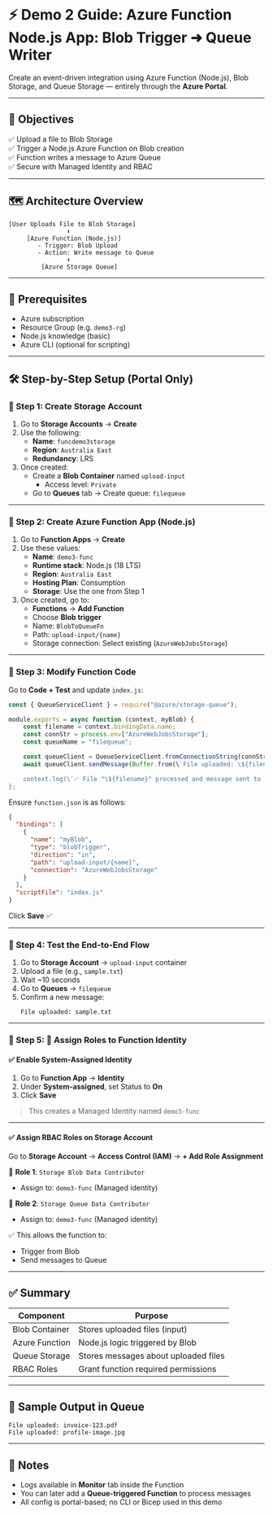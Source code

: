 # ⚡ Demo 2 Guide: Azure Function Node.js App: Blob Trigger ➜ Queue Writer

Create an event-driven integration using Azure Function (Node.js), Blob Storage, and Queue Storage — entirely through the **Azure Portal**.

---

## 📌 Objectives

✅ Upload a file to Blob Storage  
✅ Trigger a Node.js Azure Function on Blob creation  
✅ Function writes a message to Azure Queue  
✅ Secure with Managed Identity and RBAC

---

## 🗺️ Architecture Overview

```
[User Uploads File to Blob Storage]
                ⬇️
     [Azure Function (Node.js)]
        - Trigger: Blob Upload  
        - Action: Write message to Queue  
                ⬇️
         [Azure Storage Queue]
```

---

## 🔧 Prerequisites

- Azure subscription
- Resource Group (e.g. `demo3-rg`)
- Node.js knowledge (basic)
- Azure CLI (optional for scripting)

---

## 🛠️ Step-by-Step Setup (Portal Only)

### 🔹 Step 1: Create Storage Account

1. Go to **Storage Accounts** → **Create**
2. Use the following:
   - **Name**: `funcdemo3storage`
   - **Region**: `Australia East`
   - **Redundancy**: LRS
3. Once created:
   - Create a **Blob Container** named `upload-input`
     - Access level: `Private`
   - Go to **Queues** tab → Create queue: `filequeue`

---

### 🔹 Step 2: Create Azure Function App (Node.js)

1. Go to **Function Apps** → **Create**
2. Use these values:
   - **Name**: `demo3-func`
   - **Runtime stack**: Node.js (18 LTS)
   - **Region**: `Australia East`
   - **Hosting Plan**: Consumption
   - **Storage**: Use the one from Step 1
3. Once created, go to:
   - **Functions** → **Add Function**
   - Choose **Blob trigger**
   - Name: `BlobToQueueFn`
   - Path: `upload-input/{name}`
   - Storage connection: Select existing (`AzureWebJobsStorage`)

---

### 🔹 Step 3: Modify Function Code

Go to **Code + Test** and update `index.js`:

```javascript
const { QueueServiceClient } = require("@azure/storage-queue");

module.exports = async function (context, myBlob) {
    const filename = context.bindingData.name;
    const connStr = process.env["AzureWebJobsStorage"];
    const queueName = "filequeue";

    const queueClient = QueueServiceClient.fromConnectionString(connStr).getQueueClient(queueName);
    await queueClient.sendMessage(Buffer.from(\`File uploaded: \${filename}\`).toString('base64'));

    context.log(\`✅ File "\${filename}" processed and message sent to queue.\`);
};
```

Ensure `function.json` is as follows:

```json
{
  "bindings": [
    {
      "name": "myBlob",
      "type": "blobTrigger",
      "direction": "in",
      "path": "upload-input/{name}",
      "connection": "AzureWebJobsStorage"
    }
  ],
  "scriptFile": "index.js"
}
```

Click **Save** ✅

---

### 🔹 Step 4: Test the End-to-End Flow

1. Go to **Storage Account** → `upload-input` container  
2. Upload a file (e.g., `sample.txt`)
3. Wait ~10 seconds
4. Go to **Queues** → `filequeue`
5. Confirm a new message:  
   ```
   File uploaded: sample.txt
   ```

---

### 🔹 Step 5: 🔐 Assign Roles to Function Identity

#### ✅ Enable System-Assigned Identity

1. Go to **Function App** → **Identity**
2. Under **System-assigned**, set Status to **On**
3. Click **Save**

> This creates a Managed Identity named `demo3-func`

---

#### ✅ Assign RBAC Roles on Storage Account

Go to **Storage Account** → **Access Control (IAM)** → **+ Add Role Assignment**

🔸 **Role 1**: `Storage Blob Data Contributor`
- Assign to: `demo3-func` (Managed identity)

🔸 **Role 2**: `Storage Queue Data Contributor`
- Assign to: `demo3-func` (Managed identity)

✅ This allows the function to:
- Trigger from Blob
- Send messages to Queue

---

## ✅ Summary

| Component        | Purpose                             |
|------------------|--------------------------------------|
| Blob Container   | Stores uploaded files (input)        |
| Azure Function   | Node.js logic triggered by Blob      |
| Queue Storage    | Stores messages about uploaded files |
| RBAC Roles       | Grant function required permissions  |

---

## 🧪 Sample Output in Queue

```plaintext
File uploaded: invoice-123.pdf
File uploaded: profile-image.jpg
```

---

## 🧠 Notes

- Logs available in **Monitor** tab inside the Function
- You can later add a **Queue-triggered Function** to process messages
- All config is portal-based; no CLI or Bicep used in this demo
